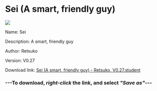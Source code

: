 # Sei (A smart, friendly guy)

<img src = "https://raw.githubusercontent.com/Arbiter1223/Koukou-Gurashi-Custom-Students/master/Students/Files/Sei%20(A%20smart%2C%20friendly%20guy).png">

Name: Sei

Description: A smart, friendly guy

Author: Retsuko

Version: V0.27

Download link: <a href="https://raw.githubusercontent.com/Arbiter1223/Koukou-Gurashi-Custom-Students/master/Students/Files/Sei%20(A%20smart%2C%20friendly%20guy)%20-%20Retsuko%2C%20V0.27.student">Sei (A smart, friendly guy) - Retsuko, V0.27.student</a>

### ---**To download, _right-click_ the link, and select _"Save as"_**---

